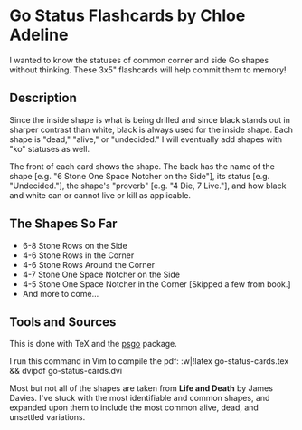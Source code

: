 Go Status Flashcards by Chloe Adeline
=====================================
I wanted to know the statuses of common corner and side Go shapes without thinking. These 3x5" flashcards will help commit them to memory!

Description
-----------
Since the inside shape is what is being drilled and since black stands out in sharper contrast than white, black is always used for the inside shape. Each shape is "dead," "alive," or "undecided." I will eventually add shapes with "ko" statuses as well.

The front of each card shows the shape. The back has the name of the shape [e.g. "6 Stone One Space Notcher on the Side"], its status [e.g. "Undecided."], the shape's "proverb" [e.g. "4 Die, 7 Live."], and how black and white can or cannot live or kill as applicable.

The Shapes So Far
-----------------
- 6-8 Stone Rows on the Side
- 4-6 Stone Rows in the Corner
- 4-6 Stone Rows Around the Corner
- 4-7 Stone One Space Notcher on the Side
- 4-5 Stone One Space Notcher in the Corner [Skipped a few from book.]
- And more to come...

Tools and Sources
-----------------
This is done with TeX and the [psgo](http://www.ctan.org/tex-archive/graphics/pstricks/contrib/psgo/) package.

I run this command in Vim to compile the pdf:
    :w|!latex go-status-cards.tex && dvipdf go-status-cards.dvi

Most but not all of the shapes are taken from **Life and Death** by James Davies. I've stuck with the most identifiable and common shapes, and expanded upon them to include the most common alive, dead, and unsettled variations.
